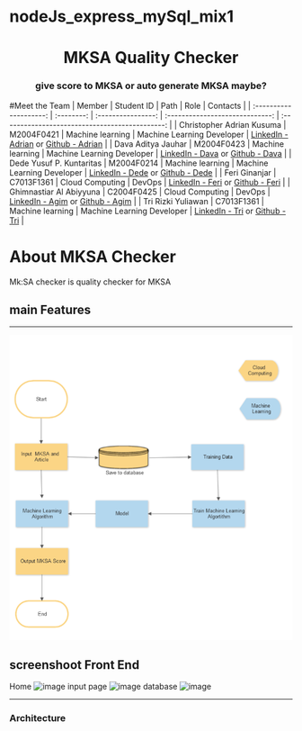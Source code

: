 # nodeJs_express_mySql_mix1<p align="center">
<h1 align="center">MKSA Quality Checker</h1>
<h3 align="center">give score to MKSA or auto generate MKSA maybe? </h3>

</p>

#Meet the Team
|         Member              | Student ID |        Path        |                Role             |                  Contacts                       |
|   :--------------------:    | :--------: | :----------------: | :-----------------------------: | :---------------------------------------------: |
|   Christopher Adrian Kusuma | M2004F0421 |  Machine learning  | Machine Learning Developer      |     [LinkedIn - Adrian] or [Github - Adrian]    |
|   Dava Aditya Jauhar        | M2004F0423 |  Machine learning  | Machine Learning Developer      |     [LinkedIn - Dava]   or [Github - Dava]      |
|   Dede Yusuf P. Kuntaritas  | M2004F0214 |  Machine learning  | Machine Learning Developer      |     [LinkedIn - Dede]   or [Github - Dede]      |
|   Feri Ginanjar             | C7013F1361 |  Cloud Computing   | DevOps                          |     [LinkedIn - Feri]   or [Github - Feri]      |
|   Ghimnastiar Al Abiyyuna   | C2004F0425 |  Cloud Computing   | DevOps                          |     [LinkedIn - Agim]   or [Github - Agim]      |
|   Tri Rizki Yuliawan        | C7013F1361 |  Machine learning  | Machine Learning Developer      |     [LinkedIn - Tri]    or [Github - Tri]       |


# About MKSA Checker

Mk:SA checker is quality checker for MKSA

## main Features
----------
![image](https://raw.githubusercontent.com/ferytell/Puk6/master/assets/er.PNG)

## screenshoot Front End
Home
![image](https://imgur.com/6dqqDcy.png)
input page
![image](https://imgur.com/PFlkVZs.png)
database
![image](https://imgur.com/suquPmW.png)

------

### Architecture

<!-- Linked In -->
[LinkedIn - Adrian]: null
[LinkedIn - Dava]: https://www.linkedin.com/in/dvjhr
[LinkedIn - Dede]: https://www.linkedin.com/in/dede-yusuf-p-kuntaritas-3a15721b8
[LinkedIn - Feri]: https://www.linkedin.com/in/feri-ginanjar-ferytell
[LinkedIn - Agim]: https://www.linkedin.com/in/ghimnastiar-al-abiyyuna-403a00191
[LinkedIn - Tri]: https://www.linkedin.com/in/tririzkiyuliawan

<!-- Github -->
[Github - Adrian]: https://github.com/christopheradriankusuma
[Github - Dava]: https://github.com/dvjhr
[Github - Dede]: https://github.com/DedeYusufK
[Github - Feri]: https://github.com/ferytell
[Github - Agim]: https://github.com/whtprm
[Github - Tri]: https://github.com/tririzki
